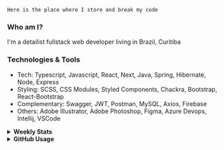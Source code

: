 ```
Here is the place where I store and break my code
```
### Who am I?
I'm a detailist fullstack web developer living in Brazil, Curitiba

### Technologies & Tools
- Tech: Typescript, Javascript, React, Next, Java, Spring, Hibernate, Node, Express
- Styling: SCSS, CSS Modules, Styled Components, Chackra, Bootstrap, React-Bootstrap
- Complementary: Swagger, JWT, Postman, MySQL, Axios, Firebase
- Others: Adobe Illustrator, Adobe Photoshop, Figma, Azure Devops, Intellij, VSCode

<details>
  <summary><b> Weekly Stats</b></summary>
<!--START_SECTION:waka-->

```txt
Java         17 hrs 29 mins  ██████████░░░░░░░░░░░░░░░   40.58 %
TypeScript   16 hrs 14 mins  █████████▒░░░░░░░░░░░░░░░   37.67 %
JavaScript   6 hrs 41 mins   ████░░░░░░░░░░░░░░░░░░░░░   15.52 %
HTML         2 hrs 12 mins   █▒░░░░░░░░░░░░░░░░░░░░░░░   05.13 %
JSON         6 mins          ░░░░░░░░░░░░░░░░░░░░░░░░░   00.27 %
```

<!--END_SECTION:waka-->
</details>

<details>
  <summary><b> GitHub Usage</b></summary>
  
[![Top Langs](https://github-readme-stats.vercel.app/api/top-langs/?username=gxlpes&&langs_count=9&layout=compact)](https://github.com/anuraghazra/github-readme-stats)

</details>
